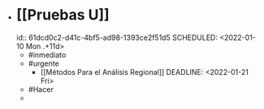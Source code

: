- # [[Pruebas U]]
  id:: 61dcd0c2-d41c-4bf5-ad98-1393ce2f51d5
  SCHEDULED: <2022-01-10 Mon .+11d>
	- #inmediato
	- #urgente
		- [[Métodos Para el Análisis Regional]]
		  DEADLINE: <2022-01-21 Fri>
	- #Hacer
	-